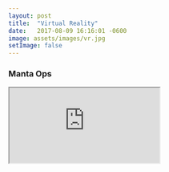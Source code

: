 ```yaml
---
layout: post
title:  "Virtual Reality"
date:   2017-08-09 16:16:01 -0600
image: assets/images/vr.jpg
setImage: false
---
```

### Manta Ops
<iframe src="https://bevel-police.glitch.me/"></iframe>

